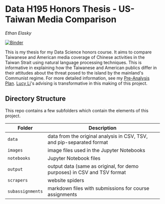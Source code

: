 # Data H195 Honors Thesis - US-Taiwan Media Comparison

_Ethan Elasky_

[![Binder](https://mybinder.org/badge_logo.svg)](https://mybinder.org/v2/gh/ethanelasky/ustmc/HEAD)

This is my thesis for my Data Science honors course. It aims to compare Taiwanese and American media coverage of Chinese activities in the Taiwan Strait using natural language processing techniques. This is informative in explaining how the Taiwanese and American publics differ in their attitudes about the threat posed to the island by the mainland's Communist regime. For more detailed information, see my [Pre-Analysis Plan](notebooks/pre-analysis-plan.md). [Lucy Li](lucy3.github.io)'s advising is transformative in this making of this project.

## Directory Structure

This repo contains a few subfolders which contain the elements of this project.

| Folder | Description |
|-----|-----|
| `data`  | data from the original analysis in CSV, TSV, and pip-separated format  |
| `images`  | image files used in the Jupyter Notebooks  |
| `notebooks`  | Jupyter Notebook files  |
| `output`  | output data (same as original, for demo purposes) in CSV and TSV format  |
| `scrapers`  |  website spiders  |
| `subassignments`  | markdown files with submissions for course assignments  |